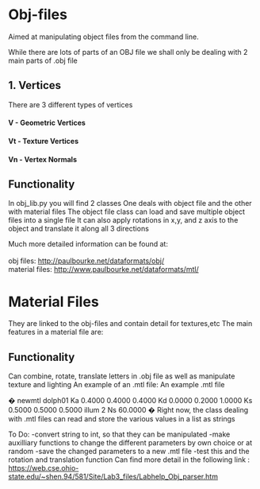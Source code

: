 # Obj-files
Aimed at manipulating object files from the command line.

While there are lots of parts of an OBJ file we shall only be dealing with 2 main parts of .obj file


## 1. Vertices
There are 3 different types of vertices

#### V - Geometric Vertices
#### Vt - Texture Vertices  
#### Vn - Vertex Normals

## Functionality
In obj_lib.py you will find 2 classes
One deals with object file and the other with material files
The object file class can load and save multiple object files into a single file
It can also apply rotations in x,y, and z axis to the object and translate it along all 3 directions

Much more detailed information can be found at: <br><br>
obj files: http://paulbourke.net/dataformats/obj/ <br>
material files: http://www.paulbourke.net/dataformats/mtl/ <br>
# Material Files
They are linked to the obj-files and contain detail for textures,etc
The main features in a material file are:


## Functionality
Can combine, rotate, translate letters in .obj file as well as manipulate texture and lighting
An example of an .mtl file:
An example .mtl file

�
newmtl dolph01
Ka 0.4000 0.4000 0.4000
Kd 0.0000 0.2000 1.0000
Ks 0.5000 0.5000 0.5000
illum 2
Ns 60.0000
�
Right now, the class dealing with .mtl files can read and store the various values in a list as strings

To Do:
-convert string to int, so that they can be manipulated
-make auxilliary functions to change the different parameters by own choice or at random
-save the changed parameters to a new .mtl file
-test this and the rotation and translation function
Can find more detail in the following link : https://web.cse.ohio-state.edu/~shen.94/581/Site/Lab3_files/Labhelp_Obj_parser.htm
